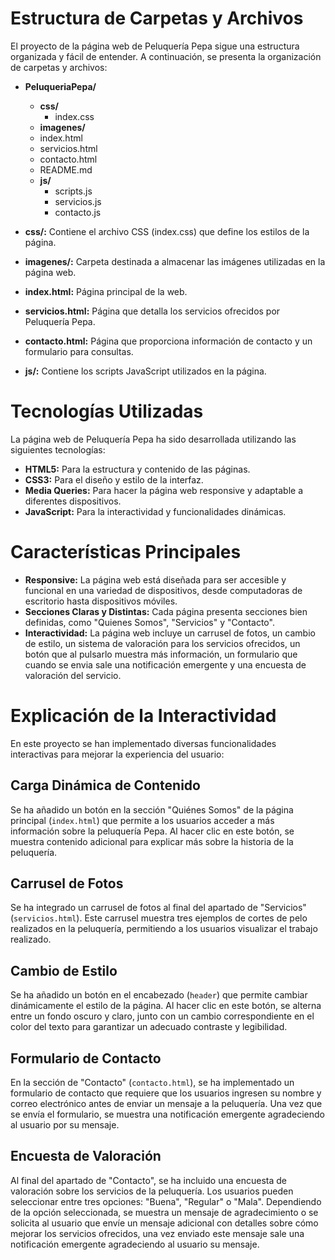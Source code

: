 # Estructura de Carpetas y Archivos

El proyecto de la página web de Peluquería Pepa sigue una estructura organizada y fácil de entender. A continuación, se presenta la organización de carpetas y archivos:

- **PeluqueriaPepa/**
  - **css/**
    - index.css
  - **imagenes/**
  - index.html
  - servicios.html
  - contacto.html
  - README.md
  - **js/**
    - scripts.js
    - servicios.js
    - contacto.js


- **css/:** Contiene el archivo CSS (index.css) que define los estilos de la página.
- **imagenes/:** Carpeta destinada a almacenar las imágenes utilizadas en la página web.
- **index.html:** Página principal de la web.
- **servicios.html:** Página que detalla los servicios ofrecidos por Peluquería Pepa.
- **contacto.html:** Página que proporciona información de contacto y un formulario para consultas.
- **js/:** Contiene los scripts JavaScript utilizados en la página.

# Tecnologías Utilizadas

La página web de Peluquería Pepa ha sido desarrollada utilizando las siguientes tecnologías:

- **HTML5:** Para la estructura y contenido de las páginas.
- **CSS3:** Para el diseño y estilo de la interfaz.
- **Media Queries:** Para hacer la página web responsive y adaptable a diferentes dispositivos.
- **JavaScript:** Para la interactividad y funcionalidades dinámicas.

# Características Principales

- **Responsive:** La página web está diseñada para ser accesible y funcional en una variedad de dispositivos, desde computadoras de escritorio hasta dispositivos móviles.
- **Secciones Claras y Distintas:** Cada página presenta secciones bien definidas, como "Quienes Somos", "Servicios" y "Contacto".
- **Interactividad:**  La página web incluye un carrusel de fotos, un cambio de estilo, un sistema de valoración para los servicios ofrecidos, un botón que al pulsarlo muestra más información, un formulario que cuando se envia sale una notificación emergente y una encuesta de valoración del servicio.

# Explicación de la Interactividad

En este proyecto se han implementado diversas funcionalidades interactivas para mejorar la experiencia del usuario:

## Carga Dinámica de Contenido

Se ha añadido un botón en la sección "Quiénes Somos" de la página principal (`index.html`) que permite a los usuarios acceder a más información sobre la peluquería Pepa. Al hacer clic en este botón, se muestra contenido adicional para explicar más sobre la historia de la peluquería.

## Carrusel de Fotos 

Se ha integrado un carrusel de fotos al final del apartado de "Servicios" (`servicios.html`). Este carrusel muestra tres ejemplos de cortes de pelo realizados en la peluquería, permitiendo a los usuarios visualizar el trabajo realizado.

## Cambio de Estilo 

Se ha añadido un botón en el encabezado (`header`) que permite cambiar dinámicamente el estilo de la página. Al hacer clic en este botón, se alterna entre un fondo oscuro y claro, junto con un cambio correspondiente en el color del texto para garantizar un adecuado contraste y legibilidad.

## Formulario de Contacto

En la sección de "Contacto" (`contacto.html`), se ha implementado un formulario de contacto que requiere que los usuarios ingresen su nombre y correo electrónico antes de enviar un mensaje a la peluquería. Una vez que se envía el formulario, se muestra una notificación emergente agradeciendo al usuario por su mensaje.

## Encuesta de Valoración

Al final del apartado de "Contacto", se ha incluido una encuesta de valoración sobre los servicios de la peluquería. Los usuarios pueden seleccionar entre tres opciones: "Buena", "Regular" o "Mala". Dependiendo de la opción seleccionada, se muestra un mensaje de agradecimiento o se solicita al usuario que envíe un mensaje adicional con detalles sobre cómo mejorar los servicios ofrecidos, una vez enviado este mensaje sale una notificación emergente agradeciendo al usuario su mensaje.